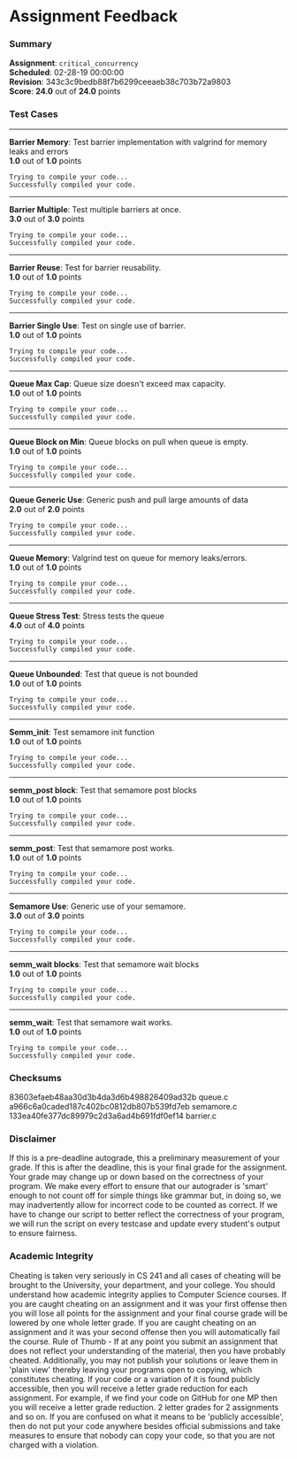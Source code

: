 # Assignment Feedback

### Summary

**Assignment**: `critical_concurrency`  
**Scheduled**: 02-28-19 00:00:00  
**Revision**: 343c3c9bedb88f7b6299ceeaeb38c703b72a9803  
**Score**: **24.0** out of **24.0** points

### Test Cases
---

**Barrier Memory**: Test barrier implementation with valgrind for memory leaks and errors  
**1.0** out of **1.0** points
```
Trying to compile your code...
Successfully compiled your code.
```
---

**Barrier Multiple**: Test multiple barriers at once.  
**3.0** out of **3.0** points
```
Trying to compile your code...
Successfully compiled your code.
```
---

**Barrier Reuse**: Test for barrier reusability.  
**1.0** out of **1.0** points
```
Trying to compile your code...
Successfully compiled your code.
```
---

**Barrier Single Use**: Test on single use of barrier.  
**1.0** out of **1.0** points
```
Trying to compile your code...
Successfully compiled your code.
```
---

**Queue Max Cap**: Queue size doesn't exceed max capacity.  
**1.0** out of **1.0** points
```
Trying to compile your code...
Successfully compiled your code.
```
---

**Queue Block on Min**: Queue blocks on pull when queue is empty.  
**1.0** out of **1.0** points
```
Trying to compile your code...
Successfully compiled your code.
```
---

**Queue Generic Use**: Generic push and pull large amounts of data  
**2.0** out of **2.0** points
```
Trying to compile your code...
Successfully compiled your code.
```
---

**Queue Memory**: Valgrind test on queue for memory leaks/errors.  
**1.0** out of **1.0** points
```
Trying to compile your code...
Successfully compiled your code.
```
---

**Queue Stress Test**: Stress tests the queue  
**4.0** out of **4.0** points
```
Trying to compile your code...
Successfully compiled your code.
```
---

**Queue Unbounded**: Test that queue is not bounded  
**1.0** out of **1.0** points
```
Trying to compile your code...
Successfully compiled your code.
```
---

**Semm_init**: Test semamore init function  
**1.0** out of **1.0** points
```
Trying to compile your code...
Successfully compiled your code.
```
---

**semm_post block**: Test that semamore post blocks  
**1.0** out of **1.0** points
```
Trying to compile your code...
Successfully compiled your code.
```
---

**semm_post**: Test that semamore post works.  
**1.0** out of **1.0** points
```
Trying to compile your code...
Successfully compiled your code.
```
---

**Semamore Use**: Generic use of your semamore.  
**3.0** out of **3.0** points
```
Trying to compile your code...
Successfully compiled your code.
```
---

**semm_wait blocks**: Test that semamore wait blocks  
**1.0** out of **1.0** points
```
Trying to compile your code...
Successfully compiled your code.
```
---

**semm_wait**: Test that semamore wait works.  
**1.0** out of **1.0** points
```
Trying to compile your code...
Successfully compiled your code.
```
### Checksums

83603efaeb48aa30d3b4da3d6b498826409ad32b queue.c  
a966c6a0caded187c402bc0812db807b539fd7eb semamore.c  
133ea40fe377dc89979c2d3a6ad4b691fdf0ef14 barrier.c


### Disclaimer
If this is a pre-deadline autograde, this a preliminary measurement of your grade.
If this is after the deadline, this is your final grade for the assignment.
Your grade may change up or down based on the correctness of your program.
We make every effort to ensure that our autograder is 'smart' enough to not count off
for simple things like grammar but, in doing so, we may inadvertently allow for
incorrect code to be counted as correct.
If we have to change our script to better reflect the correctness of your program,
we will run the script on every testcase and update every student's output to ensure fairness.



### Academic Integrity
Cheating is taken very seriously in CS 241 and all cases of cheating will be brought to the University, your department, and your college.
You should understand how academic integrity applies to Computer Science courses.
If you are caught cheating on an assignment and it was your first offense then you will lose all points for the assignment and your final course
grade will be lowered by one whole letter grade. If you are caught cheating on an assignment and it was your second offense then you will automatically fail the course.
Rule of Thumb - If at any point you submit an assignment that does not reflect your understanding of the material, then you have probably cheated.
Additionally, you may not publish your solutions or leave them in 'plain view' thereby leaving your programs open to copying, which constitutes cheating.
If your code or a variation of it is found publicly accessible, then you will receive a letter grade reduction for each assignment.
For example, if we find your code on GitHub for one MP then you will receive a letter grade reduction. 2 letter grades for 2 assignments and so on.
If you are confused on what it means to be 'publicly accessible', then do not put your code anywhere besides official submissions and take measures
to ensure that nobody can copy your code, so that you are not charged with a violation.


